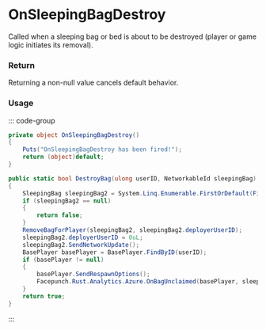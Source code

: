 # OnSleepingBagDestroy
<Badge type="info" text="Entity"/><Badge type="danger" text="Carbon Compatible"/><Badge type="warning" text="Oxide Compatible"/>
Called when a sleeping bag or bed is about to be destroyed (player or game logic initiates its removal).

### Return
Returning a non-null value cancels default behavior.

### Usage
::: code-group
```csharp [Example]
private object OnSleepingBagDestroy()
{
	Puts("OnSleepingBagDestroy has been fired!");
	return (object)default;
}
```
```csharp [Source — Assembly-CSharp @ SleepingBag]
public static bool DestroyBag(ulong userID, NetworkableId sleepingBag)
{
	SleepingBag sleepingBag2 = System.Linq.Enumerable.FirstOrDefault(FindForPlayer(userID, ignoreTimers: true), (SleepingBag x) => x.net.ID == sleepingBag);
	if (sleepingBag2 == null)
	{
		return false;
	}
	RemoveBagForPlayer(sleepingBag2, sleepingBag2.deployerUserID);
	sleepingBag2.deployerUserID = 0uL;
	sleepingBag2.SendNetworkUpdate();
	BasePlayer basePlayer = BasePlayer.FindByID(userID);
	if (basePlayer != null)
	{
		basePlayer.SendRespawnOptions();
		Facepunch.Rust.Analytics.Azure.OnBagUnclaimed(basePlayer, sleepingBag2);
	}
	return true;
}

```
:::

